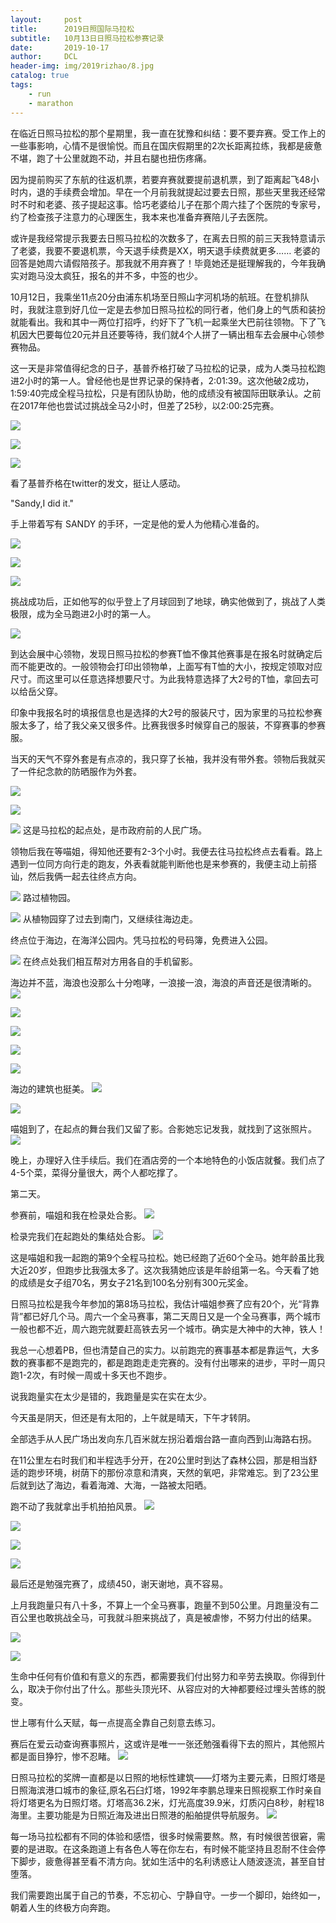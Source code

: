 ```yaml
---
layout:     post
title:      2019日照国际马拉松
subtitle:   10月13日日照马拉松参赛记录
date:       2019-10-17
author:     DCL
header-img: img/2019rizhao/8.jpg
catalog: true
tags:
    - run
    - marathon
---
```


在临近日照马拉松的那个星期里，我一直在犹豫和纠结：要不要弃赛。受工作上的一些事影响，心情不是很愉悦。而且在国庆假期里的2次长距离拉练，我都是疲惫不堪，跑了十公里就跑不动，并且右腿也扭伤疼痛。

因为提前购买了东航的往返机票，若要弃赛就要提前退机票，到了距离起飞48小时内，退的手续费会增加。早在一个月前我就提起过要去日照，那些天里我还经常时不时和老婆、孩子提起这事。恰巧老婆给儿子在那个周六挂了个医院的专家号，约了检查孩子注意力的心理医生，我本来也准备弃赛陪儿子去医院。

或许是我经常提示我要去日照马拉松的次数多了，在离去日照的前三天我特意请示了老婆，我要不要退机票，今天退手续费是XX，明天退手续费就更多…… 老婆的回答是她周六请假陪孩子。那我就不用弃赛了！毕竟她还是挺理解我的，今年我确实对跑马没太疯狂，报名的并不多，中签的也少。

10月12日，我乘坐11点20分由浦东机场至日照山字河机场的航班。在登机排队时，我就注意到好几位一定是去参加日照马拉松的同行者，他们身上的气质和装扮就能看出。我和其中一两位打招呼，约好下了飞机一起乘坐大巴前往领物。下了飞机因大巴要每位20元并且还要等待，我们就4个人拼了一辆出租车去会展中心领参赛物品。

这一天是非常值得纪念的日子，基普乔格打破了马拉松的记录，成为人类马拉松跑进2小时的第一人。曾经他也是世界记录的保持者，2:01:39。这次他破2成功，1:59:40完成全程马拉松，只是有团队协助，他的成绩没有被国际田联承认。之前在2017年他也尝试过挑战全马2小时，但差了25秒，以2:00:25完赛。


![](http://daichunlei.com/img/2019rizhao/1.jpg)

![](http://daichunlei.com/img/2019rizhao/27.jpg)

![](http://daichunlei.com/img/2019rizhao/24.jpg)

看了基普乔格在twitter的发文，挺让人感动。

"Sandy,I did it."

手上带着写有 SANDY 的手环，一定是他的爱人为他精心准备的。

![](http://daichunlei.com/img/2019rizhao/1-1.jpg)

![](http://daichunlei.com/img/2019rizhao/1-2.jpg)

![](http://daichunlei.com/img/2019rizhao/1-3.jpg)

挑战成功后，正如他写的似乎登上了月球回到了地球，确实他做到了，挑战了人类极限，成为全马跑进2小时的第一人。

![](http://daichunlei.com/img/2019rizhao/1-4.jpg)

到达会展中心领物，发现日照马拉松的参赛T恤不像其他赛事是在报名时就确定后而不能更改的。一般领物会打印出领物单，上面写有T恤的大小，按规定领取对应尺寸。而这里可以任意选择想要尺寸。为此我特意选择了大2号的T恤，拿回去可以给岳父穿。

印象中我报名时的填报信息也是选择的大2号的服装尺寸，因为家里的马拉松参赛服太多了，给了我父亲又很多件。比赛我很多时候穿自己的服装，不穿赛事的参赛服。

当天的天气不穿外套是有点凉的，我只穿了长袖，我并没有带外套。领物后我就买了一件纪念款的防晒服作为外套。

![](http://daichunlei.com/img/2019rizhao/2.jpg)

![](http://daichunlei.com/img/2019rizhao/3.jpg)

![](http://daichunlei.com/img/2019rizhao/4.jpg)
这是马拉松的起点处，是市政府前的人民广场。

领物后我在等喵姐，得知他还要有2-3个小时。我便去往马拉松终点去看看。路上遇到一位同方向行走的跑友，外表看就能判断他也是来参赛的，我便主动上前搭讪，然后我俩一起去往终点方向。

![](http://daichunlei.com/img/2019rizhao/5.jpg)
路过植物园。

![](http://daichunlei.com/img/2019rizhao/6.jpg)
从植物园穿了过去到南门，又继续往海边走。


终点位于海边，在海洋公园内。凭马拉松的号码簿，免费进入公园。

![](http://daichunlei.com/img/2019rizhao/7.jpg)
在终点处我们相互帮对方用各自的手机留影。

海边并不蓝，海浪也没那么十分咆哮，一浪接一浪，海浪的声音还是很清晰的。
![](http://daichunlei.com/img/2019rizhao/8.jpg)

![](http://daichunlei.com/img/2019rizhao/9.jpg)

![](http://daichunlei.com/img/2019rizhao/10.jpg)

![](http://daichunlei.com/img/2019rizhao/11.jpg)

![](http://daichunlei.com/img/2019rizhao/13.jpg)


海边的建筑也挺美。
![](http://daichunlei.com/img/2019rizhao/12.jpg)

![](http://daichunlei.com/img/2019rizhao/14.jpg)

喵姐到了，在起点的舞台我们又留了影。合影她忘记发我，就找到了这张照片。
![](http://daichunlei.com/img/2019rizhao/15.jpg)

晚上，办理好入住手续后。我们在酒店旁的一个本地特色的小饭店就餐。我们点了4-5个菜，菜得分量很大，两个人都吃撑了。

第二天。

参赛前，喵姐和我在检录处合影。
![](http://daichunlei.com/img/2019rizhao/25.jpg)

检录完我们在起跑处的集结处合影。
![](http://daichunlei.com/img/2019rizhao/26.jpg)

这是喵姐和我一起跑的第9个全程马拉松。她已经跑了近60个全马。她年龄虽比我大近20岁，但跑步比我强太多了。这次我猜她应该是年龄组第一名。今天看了她的成绩是女子组70名，男女子21名到100名分别有300元奖金。

日照马拉松是我今年参加的第8场马拉松，我估计喵姐参赛了应有20个，光“背靠背”都已好几个马。周六一个全马赛事，第二天周日又是一个全马赛事，两个城市一般也都不近，周六跑完就要赶高铁去另一个城市。确实是大神中的大神，铁人！

我总一心想着PB，但也清楚自己的实力。以前跑完的赛事基本都是靠运气，大多数的赛事都不是跑完的，都是跑跑走走完赛的。没有付出哪来的进步，平时一周只跑1-2次，有时候一周或十多天也不跑步。

说我跑量实在太少是错的，我跑量是实在实在太少。

今天虽是阴天，但还是有太阳的，上午就是晴天，下午才转阴。

全部选手从人民广场出发向东几百米就左拐沿着烟台路一直向西到山海路右拐。

在11公里左右时我们和半程选手分开，在20公里时到达了森林公园，那是相当舒适的跑步环境，树荫下的那份凉意和清爽，天然的氧吧，非常难忘。到了23公里后就到达了海边，看着海滩、大海，一路被太阳晒。

跑不动了我就拿出手机拍拍风景。
![](http://daichunlei.com/img/2019rizhao/16.jpg)

![](http://daichunlei.com/img/2019rizhao/17.jpg)

![](http://daichunlei.com/img/2019rizhao/18.jpg)

![](http://daichunlei.com/img/2019rizhao/19.jpg)

最后还是勉强完赛了，成绩450，谢天谢地，真不容易。

上月我跑量只有八十多，不算上一个全马赛事，跑量不到50公里。月跑量没有二百公里也敢挑战全马，可我就斗胆来挑战了，真是被虐惨，不努力付出的结果。

![](http://daichunlei.com/img/2019rizhao/20.jpg)

![](http://daichunlei.com/img/2019rizhao/21.jpg)

生命中任何有价值和有意义的东西，都需要我们付出努力和辛劳去换取。你得到什么，取决于你付出了什么。那些头顶光环、从容应对的大神都要经过埋头苦练的脱变。

世上哪有什么天赋，每一点提高全靠自己刻意去练习。

赛后在爱云动查询赛事照片，这或许是唯一一张还勉强看得下去的照片，其他照片都是面目狰狞，惨不忍睹。
![](http://daichunlei.com/img/2019rizhao/22.jpg)

日照马拉松的奖牌一直都是以日照的地标性建筑——灯塔为主要元素，日照灯塔是日照海滨港口城市的象征,原名石臼灯塔，1992年李鹏总理来日照视察工作时亲自将灯塔更名为日照灯塔。灯塔高36.2米，灯光高度39.9米，灯质闪白8秒，射程18海里。主要功能是为日照近海及进出日照港的船舶提供导航服务。
![](http://daichunlei.com/img/2019rizhao/23.jpg)


每一场马拉松都有不同的体验和感悟，很多时候需要熬。熬，有时候很苦很窘，需要的是进取。在这条跑道上有各色人等在你左右，有时候不能坚持且忍耐不住会停下脚步，疲惫得甚至看不清方向。犹如生活中的名利诱惑让人随波逐流，甚至自甘堕落。

我们需要跑出属于自己的节奏，不忘初心、宁静自守。一步一个脚印，始终如一，朝着人生的终极方向奔跑。




